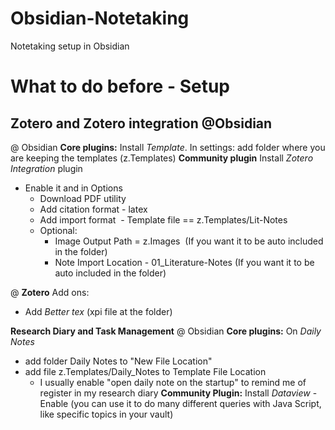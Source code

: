 # Obsidian-Notetaking
Notetaking setup in Obsidian
# What to do before - Setup 
## Zotero and Zotero integration @Obsidian
@ Obsidian
**Core plugins:**
Install *Template*. In settings: add folder where you are keeping the templates (z.Templates)
**Community plugin**
Install *Zotero Integration* plugin
- Enable it  and in Options
	- Download PDF utility
	- Add citation format - latex
	- Add import format  - Template file == z.Templates/Lit-Notes
	- Optional:
		- Image Output Path = z.Images  (If you want it to be auto included in the folder)
		- Note Import Location - 01_Literature-Notes (If you want it to be auto included in the folder)

@ **Zotero**
Add ons:
- Add *Better tex* (xpi file at the folder)

**Research Diary and Task Management** @ Obsidian
**Core plugins:**
On *Daily Notes*
- add folder Daily Notes to "New File Location"
- add file z.Templates/Daily_Notes to Template File Location
	- I usually enable "open daily note on the startup" to remind me of register in my research diary
**Community Plugin:**
Install *Dataview* - Enable (you can use it to do many different queries with Java Script, like specific topics in your vault)
